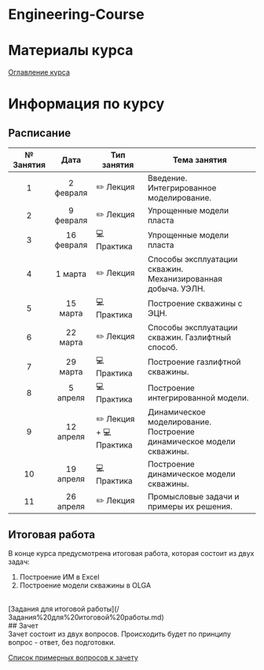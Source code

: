 # Engineering-Course

# Материалы курса

[Оглавление курса](./Оглавление%20курса.md)

# Информация по курсу

## Расписание
| № Занятия |    Дата    | Тип занятия             | Тема занятия |
|:---------:|:----------:| ----------------------- | ------------ |
|     1     | 2 февраля  | ✏️ Лекция               | Введение. Интегрированное моделирование.             |
|     2     | 9 февраля  | ✏️ Лекция               | Упрощенные модели пласта             |
|     3     | 16 февраля | 💻 Практика             | Упрощенные модели пласта             |
|     4     |  1 марта   | ✏️ Лекция               | Способы эксплуатации скважин. Механизированная добыча. УЭЛН.             |
|     5     |  15 марта  | 💻 Практика             | Построение скважины с ЭЦН.             |
|     6     |  22 марта  | ✏️ Лекция               | Способы эксплуатации скважин. Газлифтный способ.             |
|     7     |  29 марта  | 💻 Практика             | Построение газлифтной скважины.             |
|     8     |  5 апреля  | 💻 Практика             | Построение интегрированной модели.             |
|     9     | 12 апреля  | ✏️ Лекция + 💻 Практика | Динамическое моделирование. Построение динамическое модели скважины.             |
|    10     | 19 апреля  | 💻 Практика             | Построение динамическое модели скважины.             |
|    11     | 26 апреля  | ✏️ Лекция               | Промысловые задачи и примеры их решения.             |

## Итоговая работа

В конце курса предусмотрена итоговая работа, которая состоит из двух задач:
1. Построение ИМ в Excel
2. Построение модели скважины в OLGA
<br>
[Задания для итоговой работы](/Задания%20для%20итоговой%20работы.md)
<br>
## Зачет
<br>
Зачет состоит из двух вопросов. Происходить будет по принципу вопрос - ответ, без подготовки.<br>

[Список примерных вопросов к зачету](/Список%20примерных%20вопросов%20к%20зачету.md)

